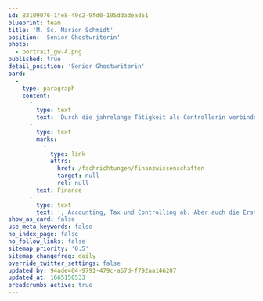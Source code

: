 ```yaml
---
id: 83109076-1fe8-49c2-9fd0-195ddadead51
blueprint: team
title: 'M. Sc. Marion Schmidt'
position: 'Senior Ghostwriterin'
photo:
  - portrait_gw-4.png
published: true
detail_position: 'Senior Ghostwriterin'
bard:
  -
    type: paragraph
    content:
      -
        type: text
        text: 'Durch die jahrelange Tätigkeit als Controllerin verbindet Marion Schmidt die Praxis mit der wissenschaftlichen Texterstellung. Sie ist seit 2020 Teil des Teams von GWriters und deckt den Bereich '
      -
        type: text
        marks:
          -
            type: link
            attrs:
              href: /fachrichtungen/finanzwissenschaften
              target: null
              rel: null
        text: Finance
      -
        type: text
        text: ', Accounting, Tax und Controlling ab. Aber auch die Erstellung von Business Plänen und Geschäftskonzepten ist durch ihre fundierten Erfahrungen in der Unternehmensberatung kein Problem. Das beste Ergebnis für die Kunden steht für sie immer im Vordergrund. Dies wird durch eine enge Kommunikation und Abstimmung mit dem Kunden gewährleistet.'
show_as_card: false
use_meta_keywords: false
no_index_page: false
no_follow_links: false
sitemap_priority: '0.5'
sitemap_changefreq: daily
override_twitter_settings: false
updated_by: 94ade404-9791-479c-a67d-f792aa146207
updated_at: 1665150533
breadcrumbs_active: true
---
```

